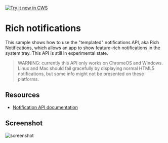 <a target="_blank" href="https://chrome.google.com/webstore/detail/cndmbddaappldijonoekcdfdlhemhejm">![Try it now in CWS](https://raw.github.com/GoogleChrome/chrome-app-samples/master/tryitnowbutton.png "Click here to install this sample from the Chrome Web Store")</a>


# Rich notifications

This sample shows how to use the "templated" notifications API,
aka Rich Notifications, which allows an app to show feature-rich notifications 
in the system tray. This API is still in experimental state.


> WARNING: currently this API only works on ChromeOS and Windows. Linux and Mac should fail gracefully by displaying normal HTML5 notifications, but some info might not be presented on these platforms.

## Resources

* [Notification API documentation](http://developer.chrome.com/trunk/apps/notifications.html)

## Screenshot

![screenshot](https://raw.github.com/GoogleChrome/chrome-app-samples/master/rich-notifications/assets/screenshot_1280_800.png)


